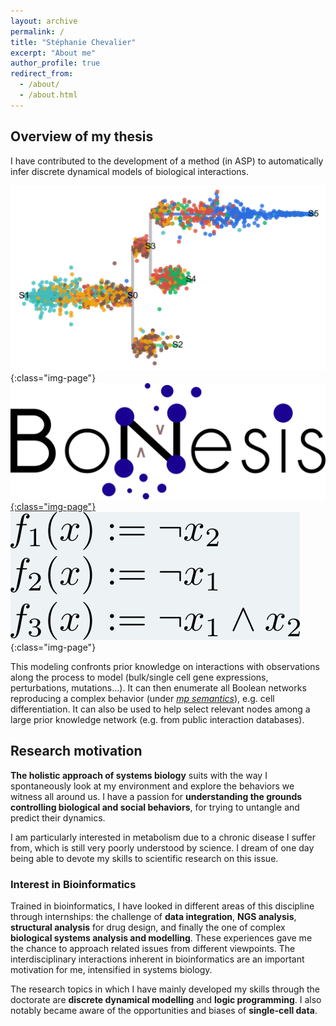 ```yaml
---
layout: archive
permalink: /
title: "Stéphanie Chevalier"
excerpt: "About me"
author_profile: true
redirect_from:
  - /about/
  - /about.html
---
```


## Overview of my thesis

I have contributed to the development of a method (in ASP) to <important>automatically infer discrete dynamical models of biological interactions</important>.

![traj-example](../images/trajectoire.png){:class="img-page"}
[![BoNesis-logo](../images/bonesis_logo.png){:class="img-page"}](https://github.com/bioasp/bonesis)
![BN-example](../images/example-BN.png){:class="img-page"}

This modeling confronts <important>prior knowledge</important> on interactions with <important>observations</important> along the process to model (bulk/single cell gene expressions, perturbations, mutations...). It can then <important>enumerate all Boolean networks reproducing a complex behavior</important> (under _[mp semantics](https://hal.archives-ouvertes.fr/hal-01864693v2/document)_), e.g. cell differentiation. It can also be used to help <important>select relevant nodes among a large prior knowledge network</important> (e.g. from public interaction databases).

## Research motivation

**The holistic approach of systems biology** suits with the way I spontaneously look at my environment and explore the behaviors we witness all around us. I have a passion for **understanding the grounds controlling biological and social behaviors**, for trying to untangle and predict their dynamics.

I am particularly interested in metabolism due to a chronic disease I suffer from, which is still very poorly understood by science.
I dream of one day being able to devote my skills to scientific research on this issue.

### Interest in Bioinformatics

Trained in bioinformatics, I have looked in different areas of this discipline through internships: the challenge of **data integration**, **NGS analysis**, **structural analysis** for drug design, and finally the one of complex **biological systems analysis and modelling**. These experiences gave me the chance to approach related issues from different viewpoints. The interdisciplinary interactions inherent in bioinformatics are an important motivation for me, intensified in systems biology.

The research topics in which I have mainly developed my skills through the doctorate are **discrete dynamical modelling** and **logic programming**. I also notably became aware of the opportunities and biases of **single-cell data**.
